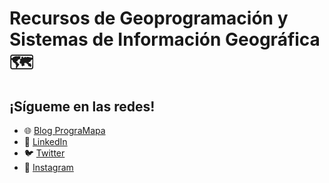 # Recursos de Geoprogramación y Sistemas de Información Geográfica 🗺

## ¡Sígueme en las redes!

- 🌐 <a href="https://programapa.wordpress.com/">Blog PrograMapa</a>
- 💼 <a href="https://www.linkedin.com/in/robertojl/">LinkedIn</a>
- 🐦 <a href="https://twitter.com/progra_mapa">Twitter</a>
- 📸 <a href="https://www.instagram.com/progra_mapa/">Instagram</a>


